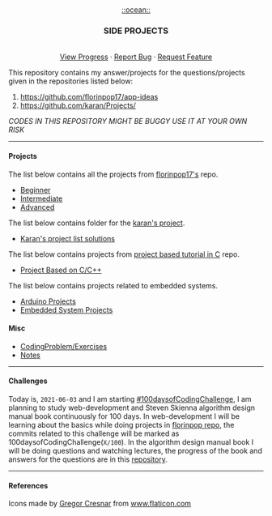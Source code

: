 <!-- PROJECT LOGO -->
<br />
<p style="text-align: center" align="center">
  <a href="https://github.com/kana800/Side-Projects">
	::ocean::
  </a>

  <h3 align="center">SIDE PROJECTS</h3>
  <p align="center">
    <br />
    <a href="https://github.com/kana800/Side-Projects/projects">View Progress</a>
    ·
    <a href="https://github.com/kana800/Side-Projects/issues">Report Bug</a>
    ·
    <a href="https://github.com/kana800/Side-Projects/issues">Request Feature</a>
  </p>
</p>


This repository contains my answer/projects for the questions/projects given in the repositories listed below:

1. https://github.com/florinpop17/app-ideas
2. https://github.com/karan/Projects/

*CODES IN THIS REPOSITORY MIGHT BE BUGGY USE IT AT YOUR OWN RISK*

---
#### Projects 

The list below contains all the projects from [florinpop17's](https://github.com/florinpop17/app-ideas) repo.

- [Beginner](1-Beginner)
- [Intermediate](2-Intermediate)
- [Advanced](3-Advanced)

The list below contains folder for the [karan's project](https://github.com/karan/Projects/).

- [Karan's project list solutions](karanprojects)

The list below contains projects from [project based tutorial in C](https://github.com/rby90/Project-Based-Tutorials-in-C) repo.

- [Project Based on C/C++](projectC)

The list below contains projects related to embedded systems.

- [Arduino Projects](arduino)
- [Embedded System Projects](embeddedproject)

#### Misc

- [CodingProblem/Exercises](CodingProblem)
- [Notes](https://github.com/kana800/selfstudy/blob/main/_notes/README.md)


---

#### Challenges

Today is, `2021-06-03` and I am starting [#100daysofCodingChallenge](https://www.100daysofx.com/faq/), I am planning to study web-development and Steven Skienna algorithm design manual book continuously for 100 days. In web-development I will be learning about the basics while doing projects in [florinpop repo](https://github.com/florinpop17/app-ideas), the commits related to this challenge will be marked as 100daysofCodingChallenge(`X/100`).  In the algorithm design manual book I will be doing questions and watching lectures, the progress of the book and answers for the questions are in this [repository](https://github.com/kana800/selfstudy). 

---


#### References

<div>Icons made by <a href="https://www.flaticon.com/authors/gregor-cresnar" title="Gregor Cresnar">Gregor Cresnar</a> from <a href="https://www.flaticon.com/" title="Flaticon">www.flaticon.com</a></div>
